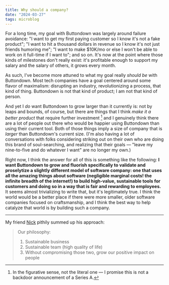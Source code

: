 ```yaml
---
title: Why should a company?
date: "2024-03-27"
tags: microblog
---
```


For a long time, my goal with Buttondown was largely around failure avoidance: "I want to get my first paying customer so I know it's not a fake product"; "I want to hit a thousand dollars in revenue so I know it's not just friends humoring me"; "I want to make $10K/mo or else I won't be able to work on it full-time if I want to"; and so on. It's now at the point where those kinds of milestones don't really exist: it's profitable enough to support my salary and the salary of others, it grows every month.

As such, I've become more attuned to what my goal really _should be_ with Buttondown. Most tech companies have a goal centered around some flavor of maximalism: disrupting an industry, revolutionizing a process, that kind of thing. Buttondown is not that kind of product; I am not that kind of person.

And yet I _do_ want Buttondown to grow larger than it currently is: not by leaps and bounds, of course, but there are things that I think _make it a better product_ that require further investment [^1] and I genuinely think there are a lot of people out there who would be happier using Buttondown than using their current tool. Both of those things imply a size of company that is _larger_ than Buttondown's current size. (I'm also having a lot of conversations with folks considering striking out on their own who are doing this brand of soul-searching, and realizing that their goals — "leave my nine-to-five and do whatever I want" are no longer my own.)

Right now, I think the answer for all of this is something like the following: **I want Buttondown to grow and fluorish specifically to validate and proselytize a slightly different model of software company: one that uses all the amazing things about software (negligible marginal costs! the infinite breadth of the internet!) to build high-value, sustainable tools for customers and doing so in a way that is fair and rewarding to employees.** It seems almost trivializing to write that, but it's legitimately true. I think the world would be a better place if there were more smaller, older software companies focused on craftsmanship, and I think the best way to help catalyze that world is by building such a company.

---

My friend [Nick](https://twitter.com/nickbaum/status/1774218520693530965?t=M_YJHCkPF0gWKK16v7jjYg) pithily summed up his approach:

> Our philosophy:
> 1. Sustainable business
> 2. Sustainable team (high quality of life)
> 3. Without compromising those two, grow our positive impact on people

[^1]: In the figurative sense, not the literal one — I promise this is not a backdoor announcement of a Series A.
